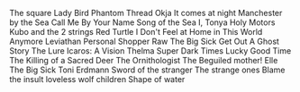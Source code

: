 The square
Lady Bird
Phantom Thread
Okja
It comes at night
Manchester by the Sea
Call Me By Your Name
Song of the Sea
I, Tonya
Holy Motors
Kubo and the 2 strings
Red Turtle
I Don't Feel at Home in This World Anymore
Leviathan
Personal Shopper
Raw
The Big Sick
Get Out
A Ghost Story
The Lure
Icaros: A Vision
Thelma
Super Dark Times
Lucky
Good Time
The Killing of a Sacred Deer
The Ornithologist
The Beguiled
mother!
Elle
The Big Sick
Toni Erdmann
Sword of the stranger
The strange ones
Blame
the insult
loveless
wolf children
Shape of water
